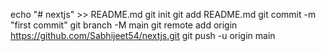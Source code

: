 echo "# nextjs" >> README.md
git init
git add README.md
git commit -m "first commit"
git branch -M main
git remote add origin https://github.com/Sabhijeet54/nextjs.git
git push -u origin main
